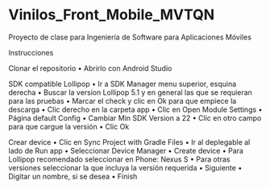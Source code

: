 # Vinilos_Front_Mobile_MVTQN
Proyecto de clase para Ingeniería de Software para Aplicaciones Móviles

Instrucciones

Clonar el repositorio
•	Abrirlo con Android Studio

SDK compatible Lollipop
•	Ir a SDK Manager menu superior, esquina derecha
•	Buscar la version Lollipop 5.1 y en general las que se requieran para las pruebas
•	Marcar el check y clic en Ok para que empiece la descarga
•	Clic derecho en la carpeta app
•	Clic en Open Module Settings
•	Página default Config
•	Cambiar Min SDK Version a 22
•	Clic en otro campo para que cargue la versión
•	Clic Ok

Crear device
•	Clic en Sync Project with Gradle Files
•	Ir al deplegable al lado de Run app
•	Seleccionar Device Manager
•	Create device
•	Para Lollipop recomendado seleccionar en Phone: Nexus S
•	Para otras versiones seleccionar la que incluya la versión requerida
•	Siguiente
•	Digitar un nombre, si se desea
•	Finish
